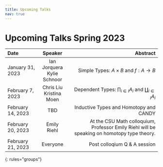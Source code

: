 ```yaml
---
title: Upcoming Talks
nav: true
---
```


# Upcoming Talks Spring 2023

| Date | Speaker | <span style="display: inline-block; width:100%">Abstract</span>|
|:--------|:-------:|--------:|
|  January 31, 2023  | Ian Jorquera <br> Kylie Schnoor | Simple Types: $A \times B$ and $f: A \rightarrow B$ |
|  February 7, 2023 | Chris Liu <br> Kristina Moen | Dependent Types: $\prod_{i \in I}A_i$ and $\coprod_{i \in I}A_i$ |
|  February 14, 2023 | TBD | Inductive Types and Homotopy and CANDY |
|  February 20, 2023 | Emily Riehl | At the CSU Math colloquium, Professor Emily Riehl will be speaking on homotopy type theory. |
|  February 21, 2023 | Everyone | Post colloqium Q & A session |
{: rules="groups"}
